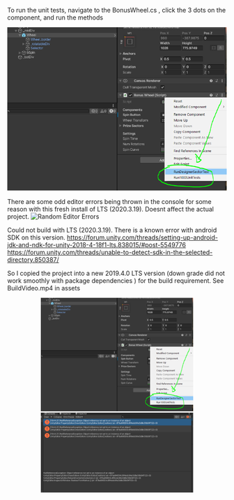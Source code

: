 
To run the unit tests, navigate to the BonusWheel.cs , click the 3 dots on the component, and run the methods


![Unit Tests](Assets/UnitTests.PNG "UnitTests")


There are some odd editor errors being thrown in the console for some reason with this fresh install of LTS (2020.3.19).
Doesnt affect the actual project.
![Random Editor Errors](relative/Assets/UnknownUnityEditorErrors.PNG "UnknownUnityEditorErrors")

Could not build with  LTS (2020.3.19). There is a known error with android SDK on this version.
https://forum.unity.com/threads/setting-up-android-jdk-and-ndk-for-unity-2018-4-18f1-lts.838015/#post-5549776
https://forum.unity.com/threads/unable-to-detect-sdk-in-the-selected-directory.850387/

So I copied the project into a new 2019.4.0 LTS version (down grade did not work smoothly with package dependencies ) for the build requirement.
See BuildVideo.mp4 in assets


<p align="center">
  <img src="Assets/UnitTests.PNG "UnitTests"" width="350" title="hover text">
  <img src="Assets/UnknownUnityEditorErrors.PNG"" width="350" alt="accessibility text">
</p>